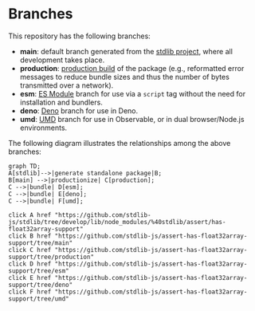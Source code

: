 <!--

@license Apache-2.0

Copyright (c) 2022 The Stdlib Authors.

Licensed under the Apache License, Version 2.0 (the "License");
you may not use this file except in compliance with the License.
You may obtain a copy of the License at

    http://www.apache.org/licenses/LICENSE-2.0

Unless required by applicable law or agreed to in writing, software
distributed under the License is distributed on an "AS IS" BASIS,
WITHOUT WARRANTIES OR CONDITIONS OF ANY KIND, either express or implied.
See the License for the specific language governing permissions and
limitations under the License.

-->

# Branches

This repository has the following branches:

-   **main**: default branch generated from the [stdlib project][stdlib-url], where all development takes place.
-   **production**: [production build][production-url] of the package (e.g., reformatted error messages to reduce bundle sizes and thus the number of bytes transmitted over a network).
-   **esm**: [ES Module][esm-url] branch for use via a `script` tag without the need for installation and bundlers.
-   **deno**: [Deno][deno-url] branch for use in Deno.
-   **umd**: [UMD][umd-url] branch for use in Observable, or in dual browser/Node.js environments.

The following diagram illustrates the relationships among the above branches:

```mermaid
graph TD;
A[stdlib]-->|generate standalone package|B;
B[main] -->|productionize| C[production];
C -->|bundle| D[esm];
C -->|bundle| E[deno];
C -->|bundle| F[umd];

click A href "https://github.com/stdlib-js/stdlib/tree/develop/lib/node_modules/%40stdlib/assert/has-float32array-support"
click B href "https://github.com/stdlib-js/assert-has-float32array-support/tree/main"
click C href "https://github.com/stdlib-js/assert-has-float32array-support/tree/production"
click D href "https://github.com/stdlib-js/assert-has-float32array-support/tree/esm"
click E href "https://github.com/stdlib-js/assert-has-float32array-support/tree/deno"
click F href "https://github.com/stdlib-js/assert-has-float32array-support/tree/umd"
```

[stdlib-url]: https://github.com/stdlib-js/stdlib/tree/develop/lib/node_modules/%40stdlib/assert/has-float32array-support
[production-url]: https://github.com/stdlib-js/assert-has-float32array-support/tree/production
[deno-url]: https://github.com/stdlib-js/assert-has-float32array-support/tree/deno
[umd-url]: https://github.com/stdlib-js/assert-has-float32array-support/tree/umd
[esm-url]: https://github.com/stdlib-js/assert-has-float32array-support/tree/esm